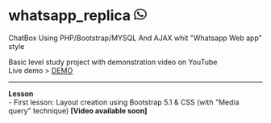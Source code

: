 # whatsapp_replica <img width="25" height="25" src="/upload/whatsapp-brands.svg">
ChatBox Using PHP/Bootstrap/MYSQL And AJAX whit "Whatsapp Web app" style

Basic level study project with demonstration video on YouTube <br>
Live demo > <a href="//www.mercenaryofcodes.it/project/index.php" onclick="return ! window.open(this.href);">DEMO</a>
<hr>
<b>Lesson</b><br>
- First lesson: Layout creation using Bootstrap 5.1 & CSS (with "Media query" technique) <b>[Video available soon]</b>

